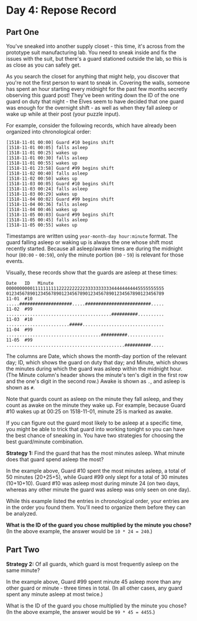 # Day 4: Repose Record

## Part One

You've sneaked into another supply closet - this time, it's across from the prototype suit manufacturing lab. 
You need to sneak inside and fix the issues with the suit, but there's a guard stationed outside the lab,
so this is as close as you can safely get.

As you search the closet for anything that might help, you discover that you're not the first person to want to sneak in.
Covering the walls, someone has spent an hour starting every midnight for the past few months secretly observing this 
guard post! They've been writing down the ID of the one guard on duty that night - the Elves seem to have decided that 
one guard was enough for the overnight shift - as well as when they fall asleep or wake up while at their post 
(your puzzle input).

For example, consider the following records, which have already been organized into chronological order:

    [1518-11-01 00:00] Guard #10 begins shift
    [1518-11-01 00:05] falls asleep
    [1518-11-01 00:25] wakes up
    [1518-11-01 00:30] falls asleep
    [1518-11-01 00:55] wakes up
    [1518-11-01 23:58] Guard #99 begins shift
    [1518-11-02 00:40] falls asleep
    [1518-11-02 00:50] wakes up
    [1518-11-03 00:05] Guard #10 begins shift
    [1518-11-03 00:24] falls asleep
    [1518-11-03 00:29] wakes up
    [1518-11-04 00:02] Guard #99 begins shift
    [1518-11-04 00:36] falls asleep
    [1518-11-04 00:46] wakes up
    [1518-11-05 00:03] Guard #99 begins shift
    [1518-11-05 00:45] falls asleep
    [1518-11-05 00:55] wakes up

Timestamps are written using `year-month-day hour:minute` format. The guard falling asleep or waking up is always the 
one whose shift most recently started. Because all asleep/awake times are during the midnight hour (`00:00` - `00:59`), 
only the minute portion (`00` - `59`) is relevant for those events.

Visually, these records show that the guards are asleep at these times:

    Date   ID   Minute
    000000000011111111112222222222333333333344444444445555555555
    012345678901234567890123456789012345678901234567890123456789
    11-01  #10  .....####################.....#########################.....
    11-02  #99  ........................................##########..........
    11-03  #10  ........................#####...............................
    11-04  #99  ....................................##########..............
    11-05  #99  .............................................##########.....

The columns are Date, which shows the month-day portion of the relevant day; ID, which shows the guard on duty that 
day; and Minute, which shows the minutes during which the guard was asleep within the midnight hour. 
(The Minute column's header shows the minute's ten's digit in the first row and the one's digit in the second row.) 
Awake is shown as `.`, and asleep is shown as `#`.

Note that guards count as asleep on the minute they fall asleep, and they count as awake on the minute they wake up. 
For example, because Guard #10 wakes up at 00:25 on 1518-11-01, minute 25 is marked as awake.

If you can figure out the guard most likely to be asleep at a specific time, you might be able to trick that guard into
working tonight so you can have the best chance of sneaking in. You have two strategies for choosing the best 
guard/minute combination.

**Strategy 1:** Find the guard that has the most minutes asleep. What minute does that guard spend asleep the most?

In the example above, Guard #10 spent the most minutes asleep, a total of 50 minutes (20+25+5), while Guard #99 only 
slept for a total of 30 minutes (10+10+10). Guard #10 was asleep most during minute 24 (on two days, whereas any other 
minute the guard was asleep was only seen on one day).

While this example listed the entries in chronological order, your entries are in the order you found them. 
You'll need to organize them before they can be analyzed.

**What is the ID of the guard you chose multiplied by the minute you chose?** 
(In the above example, the answer would be `10 * 24 = 240`.)

## Part Two

**Strategy 2:** Of all guards, which guard is most frequently asleep on the same minute?

In the example above, Guard #99 spent minute 45 asleep more than any other guard or minute - three times in total. 
(In all other cases, any guard spent any minute asleep at most twice.)

What is the ID of the guard you chose multiplied by the minute you chose? 
(In the above example, the answer would be `99 * 45 = 4455`.)